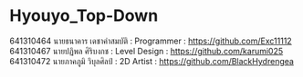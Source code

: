 # Hyouyo_Top-Down
641310464	 นายธนาคาร เดชาคำสมบัติ : Programmer : https://github.com/Exc11112
641310467	 นายปฏิพล ศิริบงกช : Level Design : https://github.com/karumi025 
641310472	 นายภาคภูมิ วิบุลศิลป์ : 2D Artist : https://github.com/BlackHydrengea
